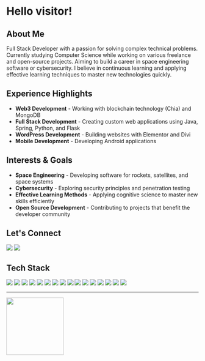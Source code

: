 
  
# **Hello visitor!**

## About Me

Full Stack Developer with a passion for solving complex technical problems. Currently studying Computer Science while working on various freelance and open-source projects. Aiming to build a career in space engineering software or cybersecurity. I believe in continuous learning and applying effective learning techniques to master new technologies quickly.

## Experience Highlights

- **Web3 Development** - Working with blockchain technology (Chia) and MongoDB
- **Full Stack Development** - Creating custom web applications using Java, Spring, Python, and Flask
- **WordPress Development** - Building websites with Elementor and Divi
- **Mobile Development** - Developing Android applications

## Interests & Goals

- **Space Engineering** - Developing software for rockets, satellites, and space systems
- **Cybersecurity** - Exploring security principles and penetration testing
- **Effective Learning Methods** - Applying cognitive science to master new skills efficiently
- **Open Source Development** - Contributing to projects that benefit the developer community 

## Let's Connect

<div>
  <a href="https://www.linkedin.com/in/krzysztof-kozyra/"><img src="https://img.shields.io/badge/-LinkedIn-0A66C2?style=for-the-badge&logo=linkedin&logoColor=white" /></a>
  <a href="mailto:krzysztof.kozyra021@gmail.com"><img src="https://img.shields.io/badge/-Email-D14836?style=for-the-badge&logo=gmail&logoColor=white" /></a>
</div>

## Tech Stack

<div>
  <img src="https://img.shields.io/badge/-Java-007396?style=for-the-badge&logo=java&logoColor=white" />
  <img src="https://img.shields.io/badge/-Spring-6DB33F?style=for-the-badge&logo=spring&logoColor=white" />
  <img src="https://img.shields.io/badge/-Python-3776AB?style=for-the-badge&logo=python&logoColor=white" />
  <img src="https://img.shields.io/badge/-Flask-000000?style=for-the-badge&logo=flask&logoColor=white" />
  <img src="https://img.shields.io/badge/-PHP-777BB4?style=for-the-badge&logo=php&logoColor=white" />
  <img src="https://img.shields.io/badge/-Laravel-FF2D20?style=for-the-badge&logo=laravel&logoColor=white" />
  <img src="https://img.shields.io/badge/-JavaScript-F7DF1E?style=for-the-badge&logo=javascript&logoColor=black" />
  <img src="https://img.shields.io/badge/-Vue.js-4FC08D?style=for-the-badge&logo=vue.js&logoColor=white" />
  <img src="https://img.shields.io/badge/-HTML5-E34F26?style=for-the-badge&logo=html5&logoColor=white" />
  <img src="https://img.shields.io/badge/-CSS3-1572B6?style=for-the-badge&logo=css3&logoColor=white" />
  <img src="https://img.shields.io/badge/-Bootstrap-7952B3?style=for-the-badge&logo=bootstrap&logoColor=white" />
  <img src="https://img.shields.io/badge/-MySQL-4479A1?style=for-the-badge&logo=mysql&logoColor=white" />
  <img src="https://img.shields.io/badge/-MongoDB-47A248?style=for-the-badge&logo=mongodb&logoColor=white" />
  <img src="https://img.shields.io/badge/-WordPress-21759B?style=for-the-badge&logo=wordpress&logoColor=white" />
  <img src="https://img.shields.io/badge/-Linux-FCC624?style=for-the-badge&logo=linux&logoColor=black" />
  <img src="https://img.shields.io/badge/-AWS-232F3E?style=for-the-badge&logo=amazon-aws&logoColor=white" />
</div>

---

  <img src="https://github-readme-stats.vercel.app/api?username=krzysztofkozyra021&theme=dark&show_icons=true&hide_border=true&count_private=true" height="150">


